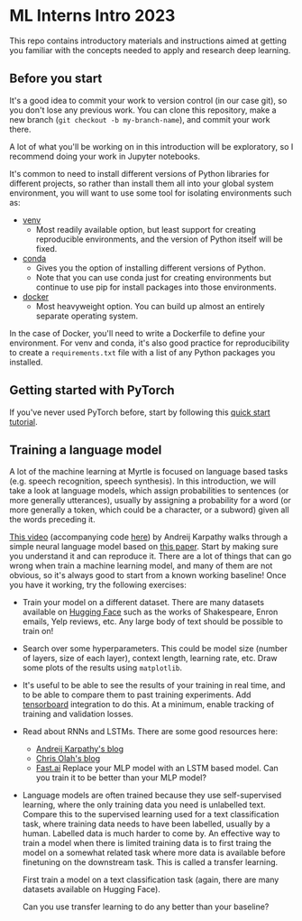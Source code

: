 # ML Interns Intro 2023

This repo contains introductory materials and instructions aimed at getting you
familiar with the concepts needed to apply and research deep learning.

## Before you start

It's a good idea to commit your work to version control (in our case git), so
you don't lose any previous work. You can clone this repository, make a new
branch (`git checkout -b my-branch-name`), and commit your work there.

A lot of what you'll be working on in this introduction will be exploratory, so
I recommend doing your work in Jupyter notebooks.

It's common to need to install different versions of Python libraries for
different projects, so rather than install them all into your global system
environment, you will want to use some tool for isolating environments such as:

- [venv](https://docs.python.org/3/library/venv.html)
  - Most readily available option, but least support for creating reproducible
    environments, and the version of Python itself will be fixed.
- [conda](https://docs.conda.io/projects/conda/en/stable/user-guide/install/index.html)
  - Gives you the option of installing different versions of Python.
  - Note that you can use conda just for creating environments but continue to
    use pip for install packages into those environments.
- [docker](https://docs.docker.com/get-docker/)
  - Most heavyweight option. You can build up almost an entirely separate
    operating system.

In the case of Docker, you'll need to write a Dockerfile to define your
environment. For venv and conda, it's also good practice for reproducibility to
create a `requirements.txt` file with a list of any Python packages you
installed.

## Getting started with PyTorch

If you've never used PyTorch before, start by following this [quick start
tutorial](https://pytorch.org/tutorials/beginner/basics/quickstart_tutorial.html).

## Training a language model

A lot of the machine learning at Myrtle is focused on language based tasks (e.g.
speech recognition, speech synthesis). In this introduction, we will take a look
at language models, which assign probabilities to sentences (or more generally
utterances), usually by assigning a probability for a word (or more generally a
token, which could be a character, or a subword) given all the words preceding it.

[This video](https://www.youtube.com/watch?v=TCH_1BHY58I) (accompanying code
[here](https://github.com/karpathy/nn-zero-to-hero/blob/master/lectures/makemore/makemore_part2_mlp.ipynb))
by Andreij Karpathy walks through a simple neural language model based on [this
paper](https://www.jmlr.org/papers/volume3/bengio03a/bengio03a.pdf). Start by
making sure you understand it and can reproduce it. There are a lot of things
that can go wrong when train a machine learning model, and many of them are not
obvious, so it's always good to start from a known working baseline! Once you
have it working, try the following exercises:

- Train your model on a different dataset. There are many datasets available on
  [Hugging Face](https://huggingface.co/datasets) such as the works of
  Shakespeare, Enron emails, Yelp reviews, etc. Any large body of text should be
  possible to train on!
- Search over some hyperparameters. This could be model size (number of layers,
  size of each layer), context length, learning rate, etc. Draw some plots of
  the results using `matplotlib`.
- It's useful to be able to see the results of your training in real time, and
  to be able to compare them to past training experiments. Add
  [tensorboard](https://pytorch.org/tutorials/recipes/recipes/tensorboard_with_pytorch.html)
  integration to do this. At a minimum, enable tracking of training and
  validation losses.
- Read about RNNs and LSTMs. There are some good resources here:
  - [Andreij Karpathy's blog](http://karpathy.github.io/2015/05/21/rnn-effectiveness/)
  - [Chris Olah's
    blog](https://colah.github.io/posts/2015-08-Understanding-LSTMs/)
  - [Fast.ai](https://github.com/fastai/fastbook/blob/master/12_nlp_dive.ipynb)
  Replace your MLP model with an LSTM based model. Can you train it to be better
  than your MLP model?
- Language models are often trained because they use self-supervised learning,
  where the only training data you need is unlabelled text. Compare this to the
  supervised learning used for a text classification task, where training data
  needs to have been labelled, usually by a human. Labelled data is much harder
  to come by. An effective way to train a model when there is limited training
  data is to first traing the model on a somewhat related task where more data
  is available before finetuning on the downstream task. This is called a
  transfer learning.

  First train a model on a text classification task (again, there are many
  datasets available on Hugging Face).

  Can you use transfer learning to do any better than your baseline?
